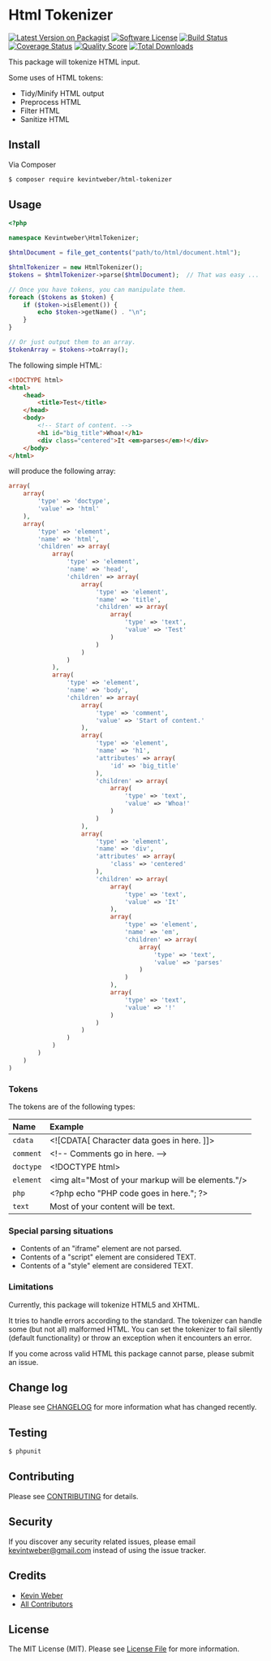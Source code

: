 # Html Tokenizer

[![Latest Version on Packagist][ico-version]][link-packagist]
[![Software License][ico-license]](LICENSE.md)
[![Build Status][ico-travis]][link-travis]
[![Coverage Status][ico-scrutinizer]][link-scrutinizer]
[![Quality Score][ico-code-quality]][link-code-quality]
[![Total Downloads][ico-downloads]][link-downloads]

This package will tokenize HTML input.

Some uses of HTML tokens:
- Tidy/Minify HTML output
- Preprocess HTML
- Filter HTML
- Sanitize HTML

## Install

Via Composer

``` bash
$ composer require kevintweber/html-tokenizer
```

## Usage

``` php
<?php

namespace Kevintweber\HtmlTokenizer;

$htmlDocument = file_get_contents("path/to/html/document.html");

$htmlTokenizer = new HtmlTokenizer();
$tokens = $htmlTokenizer->parse($htmlDocument);  // That was easy ...

// Once you have tokens, you can manipulate them.
foreach ($tokens as $token) {
    if ($token->isElement()) {
        echo $token->getName() . "\n";
    }
}

// Or just output them to an array.
$tokenArray = $tokens->toArray();
```

The following simple HTML:
``` html
<!DOCTYPE html>
<html>
    <head>
        <title>Test</title>
    </head>
    <body>
        <!-- Start of content. -->
        <h1 id="big_title">Whoa!</h1>
        <div class="centered">It <em>parses</em>!</div>
    </body>
</html>
```

will produce the following array:
``` php
array(
    array(
        'type' => 'doctype',
        'value' => 'html'
    ),
    array(
        'type' => 'element',
        'name' => 'html',
        'children' => array(
            array(
                'type' => 'element',
                'name' => 'head',
                'children' => array(
                    array(
                        'type' => 'element',
                        'name' => 'title',
                        'children' => array(
                            array(
                                'type' => 'text',
                                'value' => 'Test'
                            )
                        )
                    )
                )
            ),
            array(
                'type' => 'element',
                'name' => 'body',
                'children' => array(
                    array(
                        'type' => 'comment',
                        'value' => 'Start of content.'
                    ),
                    array(
                        'type' => 'element',
                        'name' => 'h1',
                        'attributes' => array(
                            'id' => 'big_title'
                        ),
                        'children' => array(
                            array(
                                'type' => 'text',
                                'value' => 'Whoa!'
                            )
                        )
                    ),
                    array(
                        'type' => 'element',
                        'name' => 'div',
                        'attributes' => array(
                            'class' => 'centered'
                        ),
                        'children' => array(
                            array(
                                'type' => 'text',
                                'value' => 'It'
                            ),
                            array(
                                'type' => 'element',
                                'name' => 'em',
                                'children' => array(
                                    array(
                                        'type' => 'text',
                                        'value' => 'parses'
                                    )
                                )
                            ),
                            array(
                                'type' => 'text',
                                'value' => '!'
                            )
                        )
                    )
                )
            )
        )
    )
)
```

### Tokens

The tokens are of the following types:

| Name      | Example |
|:--------- |:------- |
| `cdata`   | \<![CDATA[ Character data goes in here. ]]> |
| `comment` | \<!-- Comments go in here. --> |
| `doctype` | \<!DOCTYPE html> |
| `element` | \<img alt="Most of your markup will be elements."/> |
| `php`     | \<?php echo "PHP code goes in here."; ?> |
| `text`    | Most of your content will be text. |

### Special parsing situations
- Contents of an "iframe" element are not parsed.
- Contents of a "script" element are considered TEXT.
- Contents of a "style" element are considered TEXT.

### Limitations

Currently, this package will tokenize HTML5 and XHTML.

It tries to handle errors according to the standard.  The tokenizer can handle
some (but not all) malformed HTML.  You can set the tokenizer to fail silently
(default functionality) or throw an exception when it encounters an error.

If you come across valid HTML this package cannot parse, please submit an issue.

## Change log

Please see [CHANGELOG](CHANGELOG.md) for more information what has changed recently.

## Testing

``` bash
$ phpunit
```

## Contributing

Please see [CONTRIBUTING](CONTRIBUTING.md) for details.

## Security

If you discover any security related issues, please email kevintweber@gmail.com instead of using the issue tracker.

## Credits

- [Kevin Weber][link-author]
- [All Contributors][link-contributors]

## License

The MIT License (MIT). Please see [License File](LICENSE.md) for more information.

[ico-version]: https://img.shields.io/packagist/v/kevintweber/html-tokenizer.svg?style=flat-square
[ico-license]: https://img.shields.io/badge/license-MIT-brightgreen.svg?style=flat-square
[ico-travis]: https://img.shields.io/travis/kevintweber/HtmlTokenizer/master.svg?style=flat-square
[ico-scrutinizer]: https://img.shields.io/scrutinizer/coverage/g/kevintweber/HtmlTokenizer.svg?style=flat-square
[ico-code-quality]: https://img.shields.io/scrutinizer/g/kevintweber/HtmlTokenizer.svg?style=flat-square
[ico-downloads]: https://img.shields.io/packagist/dt/kevintweber/html-tokenizer.svg?style=flat-square

[link-packagist]: https://packagist.org/packages/kevintweber/html-tokenizer
[link-travis]: https://travis-ci.org/kevintweber/HtmlTokenizer
[link-scrutinizer]: https://scrutinizer-ci.com/g/kevintweber/HtmlTokenizer/code-structure
[link-code-quality]: https://scrutinizer-ci.com/g/kevintweber/HtmlTokenizer
[link-downloads]: https://packagist.org/packages/kevintweber/html-tokenizer
[link-author]: https://github.com/kevintweber
[link-contributors]: ../../contributors
